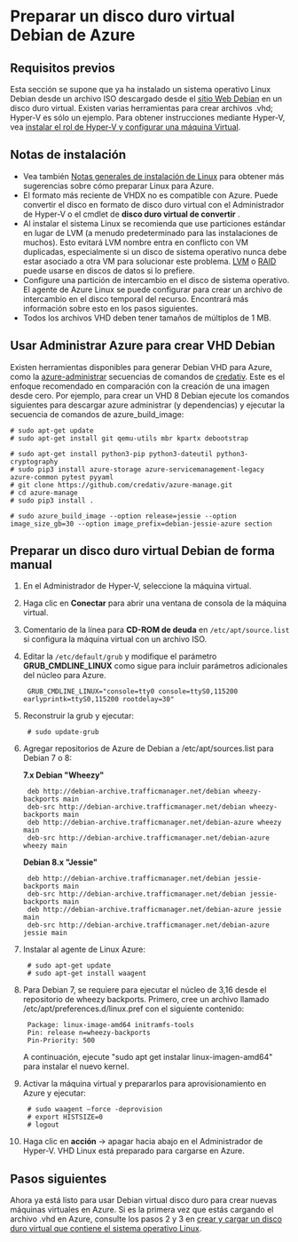 <properties
    pageTitle="Preparar el disco duro virtual de Linux Debian | Microsoft Azure"
    description="Aprenda a crear Debian 7 y 8 archivos de disco duro virtual para su implementación en Azure."
    services="virtual-machines-linux"
    documentationCenter=""
    authors="szarkos"
    manager="timlt"
    editor=""
    tags="azure-resource-manager,azure-service-management"/>

<tags
    ms.service="virtual-machines-linux"
    ms.workload="infrastructure-services"
    ms.tgt_pltfrm="vm-linux"
    ms.devlang="na"
    ms.topic="article"
    ms.date="08/24/2016"
    ms.author="szark"/>



# <a name="prepare-a-debian-vhd-for-azure"></a>Preparar un disco duro virtual Debian de Azure

## <a name="prerequisites"></a>Requisitos previos
Esta sección se supone que ya ha instalado un sistema operativo Linux Debian desde un archivo ISO descargado desde el [sitio Web Debian](https://www.debian.org/distrib/) en un disco duro virtual. Existen varias herramientas para crear archivos .vhd; Hyper-V es sólo un ejemplo. Para obtener instrucciones mediante Hyper-V, vea [instalar el rol de Hyper-V y configurar una máquina Virtual](https://technet.microsoft.com/library/hh846766.aspx).


## <a name="installation-notes"></a>Notas de instalación

- Vea también [Notas generales de instalación de Linux](virtual-machines-linux-create-upload-generic.md#general-linux-installation-notes) para obtener más sugerencias sobre cómo preparar Linux para Azure.
- El formato más reciente de VHDX no es compatible con Azure. Puede convertir el disco en formato de disco duro virtual con el Administrador de Hyper-V o el cmdlet de **disco duro virtual de convertir** .
- Al instalar el sistema Linux se recomienda que use particiones estándar en lugar de LVM (a menudo predeterminado para las instalaciones de muchos). Esto evitará LVM nombre entra en conflicto con VM duplicadas, especialmente si un disco de sistema operativo nunca debe estar asociado a otra VM para solucionar este problema. [LVM](virtual-machines-linux-configure-lvm.md) o [RAID](virtual-machines-linux-configure-raid.md) puede usarse en discos de datos si lo prefiere.
- Configure una partición de intercambio en el disco de sistema operativo. El agente de Azure Linux se puede configurar para crear un archivo de intercambio en el disco temporal del recurso. Encontrará más información sobre esto en los pasos siguientes.
- Todos los archivos VHD deben tener tamaños de múltiplos de 1 MB.


## <a name="use-azure-manage-to-create-debian-vhds"></a>Usar Administrar Azure para crear VHD Debian

Existen herramientas disponibles para generar Debian VHD para Azure, como la [azure-administrar](https://github.com/credativ/azure-manage) secuencias de comandos de [credativ](http://www.credativ.com/). Este es el enfoque recomendado en comparación con la creación de una imagen desde cero. Por ejemplo, para crear un VHD 8 Debian ejecute los comandos siguientes para descargar azure administrar (y dependencias) y ejecutar la secuencia de comandos de azure_build_image:

    # sudo apt-get update
    # sudo apt-get install git qemu-utils mbr kpartx debootstrap

    # sudo apt-get install python3-pip python3-dateutil python3-cryptography
    # sudo pip3 install azure-storage azure-servicemanagement-legacy azure-common pytest pyyaml
    # git clone https://github.com/credativ/azure-manage.git
    # cd azure-manage
    # sudo pip3 install .

    # sudo azure_build_image --option release=jessie --option image_size_gb=30 --option image_prefix=debian-jessie-azure section


## <a name="manually-prepare-a-debian-vhd"></a>Preparar un disco duro virtual Debian de forma manual

1. En el Administrador de Hyper-V, seleccione la máquina virtual.

2. Haga clic en **Conectar** para abrir una ventana de consola de la máquina virtual.

3. Comentario de la línea para **CD-ROM de deuda** en `/etc/apt/source.list` si configura la máquina virtual con un archivo ISO.

4. Editar la `/etc/default/grub` y modifique el parámetro **GRUB_CMDLINE_LINUX** como sigue para incluir parámetros adicionales del núcleo para Azure.

        GRUB_CMDLINE_LINUX="console=tty0 console=ttyS0,115200 earlyprintk=ttyS0,115200 rootdelay=30"

5. Reconstruir la grub y ejecutar:

        # sudo update-grub

6. Agregar repositorios de Azure de Debian a /etc/apt/sources.list para Debian 7 o 8:

    **7.x Debian "Wheezy"**

        deb http://debian-archive.trafficmanager.net/debian wheezy-backports main
        deb-src http://debian-archive.trafficmanager.net/debian wheezy-backports main
        deb http://debian-archive.trafficmanager.net/debian-azure wheezy main
        deb-src http://debian-archive.trafficmanager.net/debian-azure wheezy main


    **Debian 8.x "Jessie"**

        deb http://debian-archive.trafficmanager.net/debian jessie-backports main
        deb-src http://debian-archive.trafficmanager.net/debian jessie-backports main
        deb http://debian-archive.trafficmanager.net/debian-azure jessie main
        deb-src http://debian-archive.trafficmanager.net/debian-azure jessie main


7. Instalar al agente de Linux Azure:

        # sudo apt-get update
        # sudo apt-get install waagent

8. Para Debian 7, se requiere para ejecutar el núcleo de 3,16 desde el repositorio de wheezy backports. Primero, cree un archivo llamado /etc/apt/preferences.d/linux.pref con el siguiente contenido:

        Package: linux-image-amd64 initramfs-tools
        Pin: release n=wheezy-backports
        Pin-Priority: 500

    A continuación, ejecute "sudo apt get instalar linux-imagen-amd64" para instalar el nuevo kernel.

8. Activar la máquina virtual y prepararlos para aprovisionamiento en Azure y ejecutar:

        # sudo waagent –force -deprovision
        # export HISTSIZE=0
        # logout

9. Haga clic en **acción** -> apagar hacia abajo en el Administrador de Hyper-V. VHD Linux está preparado para cargarse en Azure.


## <a name="next-steps"></a>Pasos siguientes

Ahora ya está listo para usar Debian virtual disco duro para crear nuevas máquinas virtuales en Azure. Si es la primera vez que estás cargando el archivo .vhd en Azure, consulte los pasos 2 y 3 en [crear y cargar un disco duro virtual que contiene el sistema operativo Linux](virtual-machines-linux-classic-create-upload-vhd.md).
